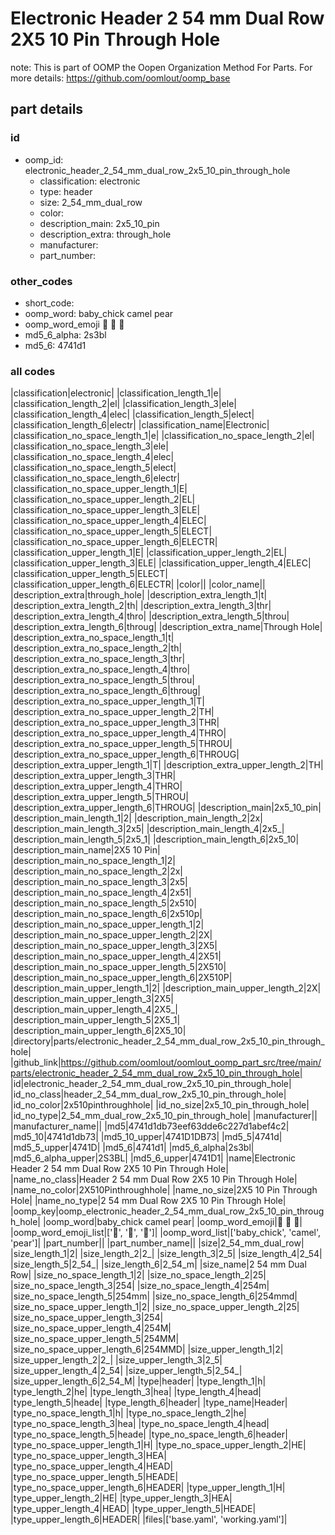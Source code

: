 # Electronic Header 2 54 mm Dual Row 2X5 10 Pin Through Hole  

note: This is part of OOMP the Oopen Organization Method For Parts. For more details: https://github.com/oomlout/oomp_base

##  part details





### id
* oomp_id: electronic_header_2_54_mm_dual_row_2x5_10_pin_through_hole
  * classification: electronic
  * type: header
  * size: 2_54_mm_dual_row
  * color: 
  * description_main: 2x5_10_pin
  * description_extra: through_hole
  * manufacturer: 
  * part_number: 

### other_codes
* short_code: 
* oomp_word: baby_chick camel pear
* oomp_word_emoji :baby_chick: :camel: :pear:
* md5_6_alpha: 2s3bl
* md5_6: 4741d1

### all codes 
|classification|electronic|
|classification_length_1|e|
|classification_length_2|el|
|classification_length_3|ele|
|classification_length_4|elec|
|classification_length_5|elect|
|classification_length_6|electr|
|classification_name|Electronic|
|classification_no_space_length_1|e|
|classification_no_space_length_2|el|
|classification_no_space_length_3|ele|
|classification_no_space_length_4|elec|
|classification_no_space_length_5|elect|
|classification_no_space_length_6|electr|
|classification_no_space_upper_length_1|E|
|classification_no_space_upper_length_2|EL|
|classification_no_space_upper_length_3|ELE|
|classification_no_space_upper_length_4|ELEC|
|classification_no_space_upper_length_5|ELECT|
|classification_no_space_upper_length_6|ELECTR|
|classification_upper_length_1|E|
|classification_upper_length_2|EL|
|classification_upper_length_3|ELE|
|classification_upper_length_4|ELEC|
|classification_upper_length_5|ELECT|
|classification_upper_length_6|ELECTR|
|color||
|color_name||
|description_extra|through_hole|
|description_extra_length_1|t|
|description_extra_length_2|th|
|description_extra_length_3|thr|
|description_extra_length_4|thro|
|description_extra_length_5|throu|
|description_extra_length_6|throug|
|description_extra_name|Through Hole|
|description_extra_no_space_length_1|t|
|description_extra_no_space_length_2|th|
|description_extra_no_space_length_3|thr|
|description_extra_no_space_length_4|thro|
|description_extra_no_space_length_5|throu|
|description_extra_no_space_length_6|throug|
|description_extra_no_space_upper_length_1|T|
|description_extra_no_space_upper_length_2|TH|
|description_extra_no_space_upper_length_3|THR|
|description_extra_no_space_upper_length_4|THRO|
|description_extra_no_space_upper_length_5|THROU|
|description_extra_no_space_upper_length_6|THROUG|
|description_extra_upper_length_1|T|
|description_extra_upper_length_2|TH|
|description_extra_upper_length_3|THR|
|description_extra_upper_length_4|THRO|
|description_extra_upper_length_5|THROU|
|description_extra_upper_length_6|THROUG|
|description_main|2x5_10_pin|
|description_main_length_1|2|
|description_main_length_2|2x|
|description_main_length_3|2x5|
|description_main_length_4|2x5_|
|description_main_length_5|2x5_1|
|description_main_length_6|2x5_10|
|description_main_name|2X5 10 Pin|
|description_main_no_space_length_1|2|
|description_main_no_space_length_2|2x|
|description_main_no_space_length_3|2x5|
|description_main_no_space_length_4|2x51|
|description_main_no_space_length_5|2x510|
|description_main_no_space_length_6|2x510p|
|description_main_no_space_upper_length_1|2|
|description_main_no_space_upper_length_2|2X|
|description_main_no_space_upper_length_3|2X5|
|description_main_no_space_upper_length_4|2X51|
|description_main_no_space_upper_length_5|2X510|
|description_main_no_space_upper_length_6|2X510P|
|description_main_upper_length_1|2|
|description_main_upper_length_2|2X|
|description_main_upper_length_3|2X5|
|description_main_upper_length_4|2X5_|
|description_main_upper_length_5|2X5_1|
|description_main_upper_length_6|2X5_10|
|directory|parts/electronic_header_2_54_mm_dual_row_2x5_10_pin_through_hole|
|github_link|https://github.com/oomlout/oomlout_oomp_part_src/tree/main/parts/electronic_header_2_54_mm_dual_row_2x5_10_pin_through_hole|
|id|electronic_header_2_54_mm_dual_row_2x5_10_pin_through_hole|
|id_no_class|header_2_54_mm_dual_row_2x5_10_pin_through_hole|
|id_no_color|2x510pinthroughhole|
|id_no_size|2x5_10_pin_through_hole|
|id_no_type|2_54_mm_dual_row_2x5_10_pin_through_hole|
|manufacturer||
|manufacturer_name||
|md5|4741d1db73eef63dde6c227d1abef4c2|
|md5_10|4741d1db73|
|md5_10_upper|4741D1DB73|
|md5_5|4741d|
|md5_5_upper|4741D|
|md5_6|4741d1|
|md5_6_alpha|2s3bl|
|md5_6_alpha_upper|2S3BL|
|md5_6_upper|4741D1|
|name|Electronic Header 2 54 mm Dual Row 2X5 10 Pin Through Hole|
|name_no_class|Header 2 54 mm Dual Row 2X5 10 Pin Through Hole|
|name_no_color|2X510Pinthroughhole|
|name_no_size|2X5 10 Pin Through Hole|
|name_no_type|2 54 mm Dual Row 2X5 10 Pin Through Hole|
|oomp_key|oomp_electronic_header_2_54_mm_dual_row_2x5_10_pin_through_hole|
|oomp_word|baby_chick camel pear|
|oomp_word_emoji|:baby_chick: :camel: :pear:|
|oomp_word_emoji_list|[':baby_chick:', ':camel:', ':pear:']|
|oomp_word_list|['baby_chick', 'camel', 'pear']|
|part_number||
|part_number_name||
|size|2_54_mm_dual_row|
|size_length_1|2|
|size_length_2|2_|
|size_length_3|2_5|
|size_length_4|2_54|
|size_length_5|2_54_|
|size_length_6|2_54_m|
|size_name|2 54 mm Dual Row|
|size_no_space_length_1|2|
|size_no_space_length_2|25|
|size_no_space_length_3|254|
|size_no_space_length_4|254m|
|size_no_space_length_5|254mm|
|size_no_space_length_6|254mmd|
|size_no_space_upper_length_1|2|
|size_no_space_upper_length_2|25|
|size_no_space_upper_length_3|254|
|size_no_space_upper_length_4|254M|
|size_no_space_upper_length_5|254MM|
|size_no_space_upper_length_6|254MMD|
|size_upper_length_1|2|
|size_upper_length_2|2_|
|size_upper_length_3|2_5|
|size_upper_length_4|2_54|
|size_upper_length_5|2_54_|
|size_upper_length_6|2_54_M|
|type|header|
|type_length_1|h|
|type_length_2|he|
|type_length_3|hea|
|type_length_4|head|
|type_length_5|heade|
|type_length_6|header|
|type_name|Header|
|type_no_space_length_1|h|
|type_no_space_length_2|he|
|type_no_space_length_3|hea|
|type_no_space_length_4|head|
|type_no_space_length_5|heade|
|type_no_space_length_6|header|
|type_no_space_upper_length_1|H|
|type_no_space_upper_length_2|HE|
|type_no_space_upper_length_3|HEA|
|type_no_space_upper_length_4|HEAD|
|type_no_space_upper_length_5|HEADE|
|type_no_space_upper_length_6|HEADER|
|type_upper_length_1|H|
|type_upper_length_2|HE|
|type_upper_length_3|HEA|
|type_upper_length_4|HEAD|
|type_upper_length_5|HEADE|
|type_upper_length_6|HEADER|
|files|['base.yaml', 'working.yaml']|
